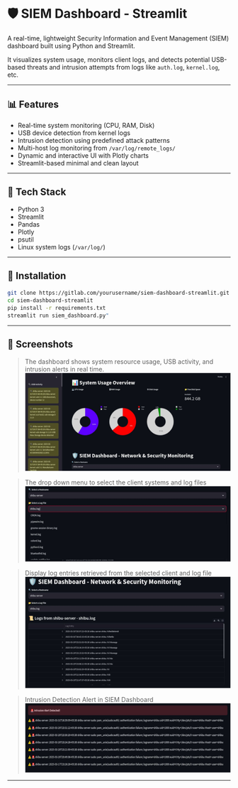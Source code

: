 # 🛡️ SIEM Dashboard - Streamlit

A real-time, lightweight Security Information and Event Management (SIEM) dashboard built using Python and Streamlit.

It visualizes system usage, monitors client logs, and detects potential USB-based threats and intrusion attempts from logs like `auth.log`, `kernel.log`, etc.

---

## 📊 Features

- Real-time system monitoring (CPU, RAM, Disk)
- USB device detection from kernel logs
- Intrusion detection using predefined attack patterns
- Multi-host log monitoring from `/var/log/remote_logs/`
- Dynamic and interactive UI with Plotly charts
- Streamlit-based minimal and clean layout

---

## 🚀 Tech Stack

- Python 3
- Streamlit
- Pandas
- Plotly
- psutil
- Linux system logs (`/var/log/`)

---

## 🔧 Installation

```bash
git clone https://gitlab.com/yourusername/siem-dashboard-streamlit.git
cd siem-dashboard-streamlit
pip install -r requirements.txt
streamlit run siem_dashboard.py" 
``` 

---

## 📸 Screenshots
> The dashboard shows system resource usage, USB activity, and intrusion alerts in real time.
![SIEM Dashboard](screenshots/dashboard.png)

> The drop down menu to select the client systems and log files
![drop-down-menu](screenshots/drop-down-menu.png)

> Display log entries retrieved from the selected client and log file
![logs](screenshots/logs.png)

> Intrusion Detection Alert in SIEM Dashboard
![intrusion](screenshots/intrusion.png)

---